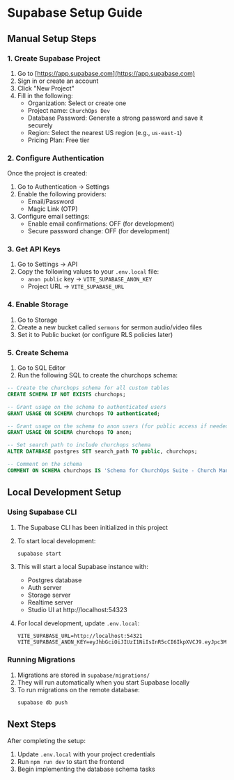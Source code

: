 # Supabase Setup Guide

## Manual Setup Steps

### 1. Create Supabase Project

1. Go to [https://app.supabase.com](https://app.supabase.com)
2. Sign in or create an account
3. Click "New Project"
4. Fill in the following:
   - Organization: Select or create one
   - Project name: `ChurchOps Dev`
   - Database Password: Generate a strong password and save it securely
   - Region: Select the nearest US region (e.g., `us-east-1`)
   - Pricing Plan: Free tier

### 2. Configure Authentication

Once the project is created:

1. Go to Authentication → Settings
2. Enable the following providers:
   - Email/Password
   - Magic Link (OTP)
3. Configure email settings:
   - Enable email confirmations: OFF (for development)
   - Secure password change: OFF (for development)

### 3. Get API Keys

1. Go to Settings → API
2. Copy the following values to your `.env.local` file:
   - `anon public` key → `VITE_SUPABASE_ANON_KEY`
   - Project URL → `VITE_SUPABASE_URL`

### 4. Enable Storage

1. Go to Storage
2. Create a new bucket called `sermons` for sermon audio/video files
3. Set it to Public bucket (or configure RLS policies later)

### 5. Create Schema

1. Go to SQL Editor
2. Run the following SQL to create the churchops schema:

```sql
-- Create the churchops schema for all custom tables
CREATE SCHEMA IF NOT EXISTS churchops;

-- Grant usage on the schema to authenticated users
GRANT USAGE ON SCHEMA churchops TO authenticated;

-- Grant usage on the schema to anon users (for public access if needed)
GRANT USAGE ON SCHEMA churchops TO anon;

-- Set search path to include churchops schema
ALTER DATABASE postgres SET search_path TO public, churchops;

-- Comment on the schema
COMMENT ON SCHEMA churchops IS 'Schema for ChurchOps Suite - Church Management System';
```

## Local Development Setup

### Using Supabase CLI

1. The Supabase CLI has been initialized in this project
2. To start local development:
   ```bash
   supabase start
   ```
3. This will start a local Supabase instance with:
   - Postgres database
   - Auth server
   - Storage server
   - Realtime server
   - Studio UI at http://localhost:54323

4. For local development, update `.env.local`:
   ```
   VITE_SUPABASE_URL=http://localhost:54321
   VITE_SUPABASE_ANON_KEY=eyJhbGciOiJIUzI1NiIsInR5cCI6IkpXVCJ9.eyJpc3MiOiJzdXBhYmFzZS1kZW1vIiwicm9sZSI6ImFub24iLCJleHAiOjE5ODM4MTI5OTZ9.CRXP1A7WOeoJeXxjNni43kdQwgnWNReilDMblYTn_I0
   ```

### Running Migrations

1. Migrations are stored in `supabase/migrations/`
2. They will run automatically when you start Supabase locally
3. To run migrations on the remote database:
   ```bash
   supabase db push
   ```

## Next Steps

After completing the setup:
1. Update `.env.local` with your project credentials
2. Run `npm run dev` to start the frontend
3. Begin implementing the database schema tasks